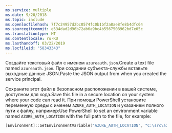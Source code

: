 ```yaml
---
ms.service: multiple
ms.date: 9/20/2018
ms.topic: include
ms.openlocfilehash: 7f7c24957d2bc0574fc0b1bf2a8ae8fe8b4dfc64
ms.sourcegitcommit: e534dad2d96b72ab6a9bc4b5567508962bd7e05c
ms.translationtype: HT
ms.contentlocale: ru-RU
ms.lasthandoff: 03/22/2019
ms.locfileid: "58343343"
---
```

<span data-ttu-id="9ff01-101">Создайте текстовый файл с именем `azureauth.json`.</span><span class="sxs-lookup"><span data-stu-id="9ff01-101">Create a text file named `azureauth.json`.</span></span> <span data-ttu-id="9ff01-102">При создании субъекта-службы вставьте выходные данные JSON.</span><span class="sxs-lookup"><span data-stu-id="9ff01-102">Paste the JSON output from when you created the service principal.</span></span>

<span data-ttu-id="9ff01-103">Сохраните этот файл в безопасном расположении в вашей системе, доступном для кода.</span><span class="sxs-lookup"><span data-stu-id="9ff01-103">Save this file in a secure location on your system where your code can read it.</span></span> <span data-ttu-id="9ff01-104">При помощи PowerShell установите переменную среды с именем `AZURE_AUTH_LOCATION` и указанием полного пути к файлу, например:</span><span class="sxs-lookup"><span data-stu-id="9ff01-104">Use PowerShell to set an environment variable named `AZURE_AUTH_LOCATION` with the full path to the file, for example:</span></span>

```powershell
[Environment]::SetEnvironmentVariable("AZURE_AUTH_LOCATION", "C:\src\azureauth.json", "User")
```
